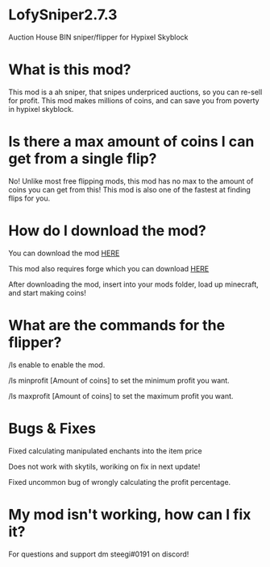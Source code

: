 # LofySniper2.7.3
Auction House BIN sniper/flipper for Hypixel Skyblock
# What is this mod?
This mod is a ah sniper, that snipes underpriced auctions, so you can re-sell for profit. This mod makes millions of coins, and can save you from poverty in hypixel skyblock.
# Is there a max amount of coins I can get from a single flip?
No! Unlike most free flipping mods, this mod has no max to the amount of coins you can get from this! This mod is also one of the fastest at finding flips for you. 
# How do I download the mod?
You can download the mod [HERE](https://cdn.discordapp.com/attachments/973423322916323390/974504869853552700/LofySniper2.7.3.jar)

This mod also requires forge which you can download [HERE](https://files.minecraftforge.net/net/minecraftforge/forge/index_1.8.9.html)

After downloading the mod, insert into your mods folder, load up minecraft, and start making coins!

# What are the commands for the flipper?
/ls enable to enable the mod.

/ls minprofit [Amount of coins] to set the minimum profit you want.

/ls maxprofit [Amount of coins] to set the maximum profit you want.

# Bugs & Fixes
Fixed calculating manipulated enchants into the item price

Does not work with skytils, woriking on fix in next update!

Fixed uncommon bug of wrongly calculating the profit percentage.
# My mod isn't working, how can I fix it?
For questions and support dm steegi#0191 on discord!
